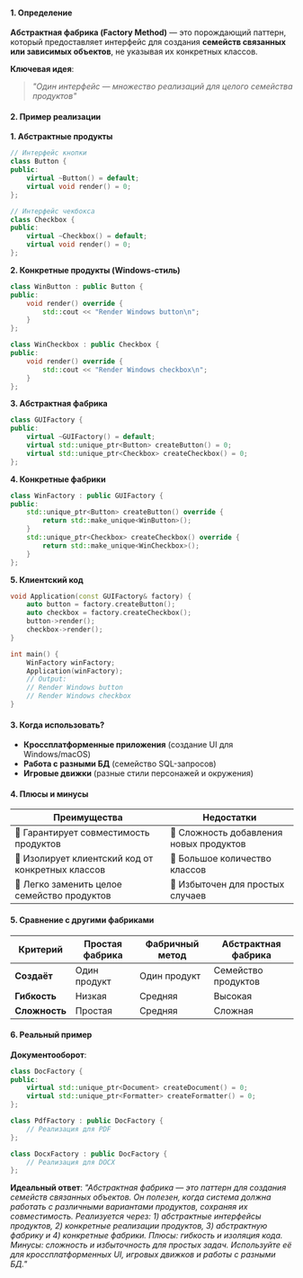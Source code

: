 #### **1. Определение**
**Абстрактная фабрика (Factory Method)** — это порождающий паттерн, который предоставляет интерфейс для создания **семейств связанных или зависимых объектов**, не указывая их конкретных классов.

**Ключевая идея**:
> *"Один интерфейс — множество реализаций для целого семейства продуктов"*

#### **2. Пример реализации**
**1. Абстрактные продукты**
```cpp
// Интерфейс кнопки
class Button {
public:
    virtual ~Button() = default;
    virtual void render() = 0;
};

// Интерфейс чекбокса
class Checkbox {
public:
    virtual ~Checkbox() = default;
    virtual void render() = 0;
};
```

**2. Конкретные продукты (Windows-стиль)**
```cpp
class WinButton : public Button {
public:
    void render() override { 
        std::cout << "Render Windows button\n";
    }
};

class WinCheckbox : public Checkbox {
public:
    void render() override {
        std::cout << "Render Windows checkbox\n";
    }
};
```

**3. Абстрактная фабрика**
```cpp
class GUIFactory {
public:
    virtual ~GUIFactory() = default;
    virtual std::unique_ptr<Button> createButton() = 0;
    virtual std::unique_ptr<Checkbox> createCheckbox() = 0;
};
```

**4. Конкретные фабрики**
```cpp
class WinFactory : public GUIFactory {
public:
    std::unique_ptr<Button> createButton() override {
        return std::make_unique<WinButton>();
    }
    std::unique_ptr<Checkbox> createCheckbox() override {
        return std::make_unique<WinCheckbox>();
    }
};
```

**5. Клиентский код**
```cpp
void Application(const GUIFactory& factory) {
    auto button = factory.createButton();
    auto checkbox = factory.createCheckbox();
    button->render();
    checkbox->render();
}

int main() {
    WinFactory winFactory;
    Application(winFactory);
    // Output:
    // Render Windows button
    // Render Windows checkbox
}
```

#### **3. Когда использовать?**
- **Кроссплатформенные приложения** (создание UI для Windows/macOS)  
- **Работа с разными БД** (семейство SQL-запросов)  
- **Игровые движки** (разные стили персонажей и окружения)  

#### **4. Плюсы и минусы**
| **Преимущества** | **Недостатки** |
|-----------------|---------------|
| 🔹 Гарантирует совместимость продуктов | 🔹 Сложность добавления новых продуктов |
| 🔹 Изолирует клиентский код от конкретных классов | 🔹 Большое количество классов |
| 🔹 Легко заменить целое семейство продуктов | 🔹 Избыточен для простых случаев |

#### **5. Сравнение с другими фабриками**
| **Критерий** | **Простая фабрика** | **Фабричный метод** | **Абстрактная фабрика** |
|-------------|--------------------|--------------------|------------------------|
| **Создаёт** | Один продукт | Один продукт | Семейство продуктов |
| **Гибкость** | Низкая | Средняя | Высокая |
| **Сложность** | Простая | Средняя | Сложная |

#### **6. Реальный пример**
**Документооборот**:
```cpp
class DocFactory {
public:
    virtual std::unique_ptr<Document> createDocument() = 0;
    virtual std::unique_ptr<Formatter> createFormatter() = 0;
};

class PdfFactory : public DocFactory {
    // Реализация для PDF
};

class DocxFactory : public DocFactory {
    // Реализация для DOCX
};
```

**Идеальный ответ**:
*"Абстрактная фабрика — это паттерн для создания семейств связанных объектов. Он полезен, когда система должна работать с различными вариантами продуктов, сохраняя их совместимость. Реализуется через: 1) абстрактные интерфейсы продуктов, 2) конкретные реализации продуктов, 3) абстрактную фабрику и 4) конкретные фабрики. Плюсы: гибкость и изоляция кода. Минусы: сложность и избыточность для простых задач. Используйте её для кроссплатформенных UI, игровых движков и работы с разными БД."*